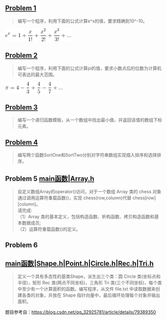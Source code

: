 ## [Problem 1](1/1.cpp)
> 编写一个程序，利用下面的公式计算e^x的值，要求精确到10^-10。

 ![image](images/1.gif)
## [Problem 2](2/2.cpp)
> 编写一个程序，利用下面的公式计算pi的值，要求小数点后的位数为计算机可表达的最大范围。

![image](images/2.gif)
## [Problem 3](3/3.cpp) 
> 编写一个递归函数模板，从一个数组中找出最小值，并返回该值的数组下标元素。
## [Problem 4](4/4.cpp)
> 编写两个函数SortOne和SortTwo分别对字符串数组实现插入排序和选择排序。
## Problem 5 [main函数](5/5.cpp)|[Array.h](5/Array.h)
> 自定义数组Array的operator()访问，对于一个数组 Array 类的 chess 对象通过调用运算符重载函数()，实现 chess(row,column)代替 chess[row][column]。</br>
> 请完成:</br>
> （1）Array 类的基本定义，包括构造函数、析构函数、拷贝构造函数和基本数据成员;</br>
> （2）运算符重载函数()的定义。
## Problem 6
## [main函数](6/6.cpp)|[Shape.h](6/Shape.h)|[Point.h](6/Point.h)|[Circle.h](6/Circle.h)|[Rec.h](6/Rec.h)|[Tri.h](6/Tri.h)
> 定义一个具有多态性的基类Shape，派生出三个类：圆 Circle 类(坐标点和半径)，矩形 Rec 类(两点不同坐标)，三角形 Tri 类(三个不同坐标)，每个类中至少有一个计算面积的函数。编写程序，从文件 file.txt 中读取数据来创建各类的对象，并放在 Shape 指针向量中，最后循环处理每个对象并输出面积。

题目参考自：https://blog.csdn.net/qq_32925781/article/details/79389350